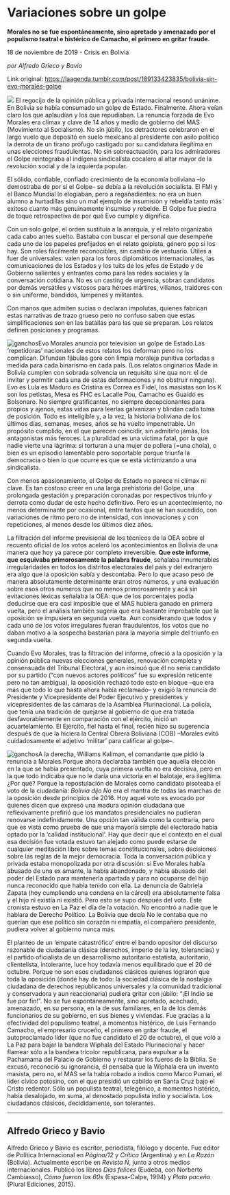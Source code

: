 # Variaciones sobre un golpe

**Morales no se fue espontáneamente, sino apretado y amenazado por el populismo teatral e histérico de Camacho, el primero en gritar fraude.**

18 de noviembre de 2019 - Crisis en Bolivia

_por Alfredo Grieco y Bavio_

Link original: https://laagenda.tumblr.com/post/189133423835/bolivia-sin-evo-morales-golpe

![](https://64.media.tumblr.com/673e744dfaea5816a3234c01591a75ca/a4e77b603244bacf-83/s500x750/34a643a02ce2d90215cbc77666d35f14bec721b3.png)
El regocijo de la opinión pública y privada internacional resonó unánime. En Bolivia se había consumado un golpe de Estado. Finalmente. Ahora veían claro los que aplaudían y los que repudiaban. La renuncia forzada de Evo Morales era clímax y clave de 14 años y medio de gobierno del MAS (Movimiento al Socialismo). No sin júbilo, los detractores celebraron en el largo vuelo que depositó en suelo mexicano al presidente con asilo político la derrota de un tirano prófugo castigado por su candidatura ilegítima en unas elecciones fraudulentas. No sin sobreactuación, para los admiradores el Golpe reintegraba al indígena sindicalista cocalero al altar mayor de la revolución social y de la izquierda popular. 

El sólido, confiable, confiado crecimiento de la economía boliviana –lo demostraba de por sí el Golpe– se debía a la revolución socialista. El FMI y el Banco Mundial lo elogiaban, pero a regañadientes: no era un buen alumno a hurtadillas sino un mal ejemplo de insumisión y rebeldía tanto más exitoso cuanto más genuinamente insumiso y rebelde. El Golpe fue piedra de toque retrospectiva de por qué Evo cumple y dignifica. 

Con un solo golpe, el orden sustituía a la anarquía, y el relato organizaba cada cabo antes suelto. Bastaba con buscar el personal que desempeñe cada uno de los papeles prefijados en el relato golpista, género pop si los hay. Son roles fácilmente reconocibles, sin cambio de vestuario. Útiles a fuer de universales: valen para los foros diplomáticos internacionales, las comunicaciones de los Estados y los tuits de los jefes de Estado y de Gobierno salientes y entrantes como para las redes sociales y la conversación cotidiana. No es un casting de urgencia, sobran candidatos por demás versátiles y vistosos para héroes mártires, villanos, traidores con o sin uniforme, bandidos, lúmpenes y militantes. 

Con manos que admiten sucias o declaran impolutas, quienes fabrican estas narrativas de trazo grueso pero no confuso saben que estas simplificaciones son en las batallas para las que se preparan. Los relatos definen posiciones y programas. 

![ganchos](https://64.media.tumblr.com/46b0a9495b07500b543bbe8dc4258b6a/a4e77b603244bacf-56/s500x750/7c2ce7618aebcaccf260bba13a2cb9ecb8ae2ccb.jpg)Evo Morales anuncia por television un golpe de Estado.Las ‘repetidoras’ nacionales de estos relatos los deforman pero no los complican. Difunden fábulas gore con limpia moraleja punitiva cortadas a medida para cada binarismo en cada país. (Los relatos originarios Made in Bolivia cumplen con sobrada solvencia un requisito sine qua non: el de invitar y permitir cada una de estas deformaciones y no obstruir ninguna). Evo es Lula es Maduro es Cristina es Correa es Fidel, los masistas son los K son los petistas, Mesa es FHC es Lacalle Pou, Camacho es Guaidó es Bolsonaro. No siempre gratificantes, no siempre decepcionantes para propios y ajenos, estas vidas para leerlas galvanizan y blindan cada toma de posición. Todo es inteligible y, a la vez, la historia boliviana de los últimos días, semanas, meses, años se ha vuelto impenetrable. Un propósito cumplido, en el que parecen coincidir, sin admitirlo jamás, los antagonistas más feroces. La pluralidad es una víctima fatal, por la que nadie vierte una lágrima: si torturan a una mujer de pollera (=una chola), o bien es un episodio lamentable pero soportable porque triunfa la democracia o bien lo que ocurre es que se está victimizando a una sindicalista. 

Con menos apasionamiento, el Golpe de Estado no parece ni clímax ni clave. Es tan costoso creer en una larga prehistoria del Golpe, una prolongada gestación y preparación coronadas por respectivos triunfo y derrota como dudar de este hecho definitivo. Pero es un acontecimiento, no menos determinante por ocasional, entre tantos que se han sucedido, con variaciones de ritmo pero no de intensidad, con innovaciones y con repeticiones, al menos desde los últimos diez años. 

La filtración del informe previsional de los técnicos de la OEA sobre el recuento oficial de los votos aceleró los acontecimientos en Bolivia de una manera que hoy ya parece por completo irreversible. **Que este informe, que esquivaba primorosamente la palabra fraude**, señalaba innumerables irregularidades en todos los distritos electorales del país y del extranjero era algo que la oposición sabía y descontaba. Pero lo que acaso pesó de manera absolutamente determinante eran otros números, y una evaluación sobre esos otros números que no menos primorosamente y acá sin evitaciones léxicas señalaba la OEA: que de los porcentajes podía deducirse que era casi imposible que el MAS hubiera ganado en primera vuelta, pero el análisis también sugería que era bastante improbable que la oposición se impusiera en segunda vuelta. Aun considerando que todos y cada uno de los votos irregulares fueran fraudulentos, los votos que no daban motivo a la sospecha bastarían para la mayoría simple del triunfo en segunda vuelta. 

Cuando Evo Morales, tras la filtración del informe, ofreció a la oposición y la opinión pública nuevas elecciones generales, renovación completa y consensuada del Tribunal Electoral, y aun insinuó que él no sería candidato por su partido (“con nuevos actores políticos” fue su expresión reticente pero no tan ambigua), la oposición rechazó todo esto en bloque –que era más que todo lo que hasta ahora había reclamado– y exigió la renuncia de Presidente y Vicepresidente del Poder Ejecutivo y presidentes y vicepresidentes de las cámaras de la Asamblea Plurinacional. La policía, que tenía una tradición de quejarse al gobierno de que era tratada desfavorablemente en comparación con el ejército, inició un acuartelamiento. El Ejército, fiel hasta el final, recién hizo su sugerencia después de que la hiciera la Central Obrera Boliviana (COB) –Morales evitó cuidadosamente el adjetivo ‘militar’ para calificar al golpe–. 

![ganchos](https://64.media.tumblr.com/bdd21e1b619931c2bd373ceb36804ffe/a4e77b603244bacf-9a/s500x750/1ff8dabcfedb179c0fb9569e3fba4072894471aa.jpg)A la derecha, Williams Kaliman, el comandante que pidió la renuncia a Morales.Porque ahora declaraba también que aquella elección en la que se había presentado, cuya primera vuelta no era decisiva, pero en la que todo indicaba que no le daría una victoria en el balotaje, era ilegítima. ¿Por qué? Porque la repostulación de Morales como candidato pisoteaba el voto de la ciudadanía: *Bolivia dijo No* era el mantra de todas las marchas de la oposición desde principios de 2016. Hoy aquel voto es evocado por quienes dicen que expresó una madura opinión ciudadana que reflexivamente prefirió que los mandatos presidenciales no pudieran renovarse indefinidamente. Una opción tan válida como la contraria, pero que es vista como prueba de que una mayoría simple del electorado había optado por la ‘calidad institucional’. Hay que decir que el contexto en el cual esa decisión fue votada estuvo tan alejado como puede estarse de cualquier meditación libre sobre temas constitucionales, sobre decisiones sobre las reglas de la mejor democracia. Toda la conversación pública y privada estaba monopolizada por otra discusión: si Evo Morales había abusado de una ex amante, la había abandonado, y había abusado del poder del Estado para mantenerla apartada y para no ocuparse del hijo nunca reconocido que había tenido con ella. La denuncia de Gabriela Zapata (hoy cumpliendo una condena en la cárcel) era absolutamente falsa y el hijo ni existía ni existió. Pero esto se supo después del voto. Este cronista estuvo en La Paz el día de la votación. No encontró a nadie que le hablara de Derecho Político. La Bolivia que decía No le contaba que no querían que ese político sin corazón ni empatía, el compañero presidente, pudiera volver al gobierno nunca más. 

El planteo de un ‘empate catastrófico’ entre el bando opositor del discurso razonable de ciudadanía clásica (derechos, imperio de la ley, tolerancias) y el partido oficialista de un desarrollismo autoritario estatista, autoritario, clientelista, intolerante, luce hoy todavía menos equilibrado que el 20 de octubre. Porque no son esos ciudadanos clásicos quienes lograron que toda la oposición (donde hay de todo: la sociedad clásica de la nostalgia ciudadana de derechos republicanos universales y la comunidad tradicional y conservadora y aun reaccionaria) pudiera gritar con júbilo: “¡El Indio se fue por fin!”. No se fue espontáneamente, sino apretado, acechado, amenazado, en su persona, en la de sus familiares, en la de los demás funcionarios de su gobierno, en sus bienes y viviendas. Fue gracias a la efectividad del populismo teatral, a momentos histérico, de Luis Fernando Camacho, el empresario cruceño, el primero en gritar fraude, el autoproclamado líder (que no fue candidato el 20 de octubre), el que voló a La Paz para bajar la bandera Wiphala del Estado Plurinacional y hacer flamear sólo a la bandera tricolor republicana, para expulsar a la Pachamama del Palacio de Gobierno y restaurar los fueros de la Biblia. Se excusó, reconoció su ignorancia, él pensaba que la Wiphala era un invento masista, pero no, el MAS se la había robado a indios como Marco Pumari, el líder cívico potosino, con el que presidió un cabildo en Santa Cruz bajo el Cristo redentor. Sólo un populista teatral, telegénico, a momentos histérico, había desalojado, en suma, al denostado populista indio y socialista. Los ciudadanos clásicos, decididamente, son tolerantes.

  




---

Alfredo Grieco y Bavio
----------------------

 Alfredo Grieco y Bavio es escritor, periodista, filólogo y docente. Fue editor de Política Internacional en *Página/12* y *Crítica* (Argentina) y en *La Razón* (Bolivia). Actualmente escribe en *Revista Ñ*, junto a otros medios internacionales. Publicó los libros *Días felices* (Eudeba, con Norberto Cambiasso), *Cómo fueron los 60s* (Espasa-Calpe, 1994) y *Plato paceño* (Plural Ediciones, 2015).

